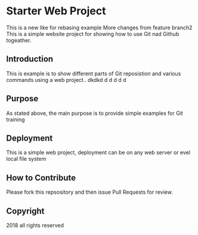 # Starter Web Project
This is a new like for rebasing example
More changes from feature branch2
This is a simple website project for showing how to use Git nad Github togeather.
## Introduction

This is example is to show different parts of Git reposistion and various commands using a web project..
dkdkd d d d d d 

## Purpose

As stated above, the main purpose is to provide simple examples for Git training

## Deployment

This is a simple web project, deployment can be on any web server or evel local file system

## How to Contribute

Please fork this repsository and then issue  Pull Requests for review.

## Copyright
2018 all rights reserved
